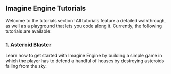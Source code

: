 ## Imagine Engine Tutorials

Welcome to the tutorials section! All tutorials feature a detailed walkthrough, as well as a playground that lets you code along it. Currently, the following tutorials are available:

### [1. Asteroid Blaster](1-AsteroidBlaster)

Learn how to get started with Imagine Engine by building a simple game in which the player has to defend a handful of houses by destroying asteroids falling from the sky.